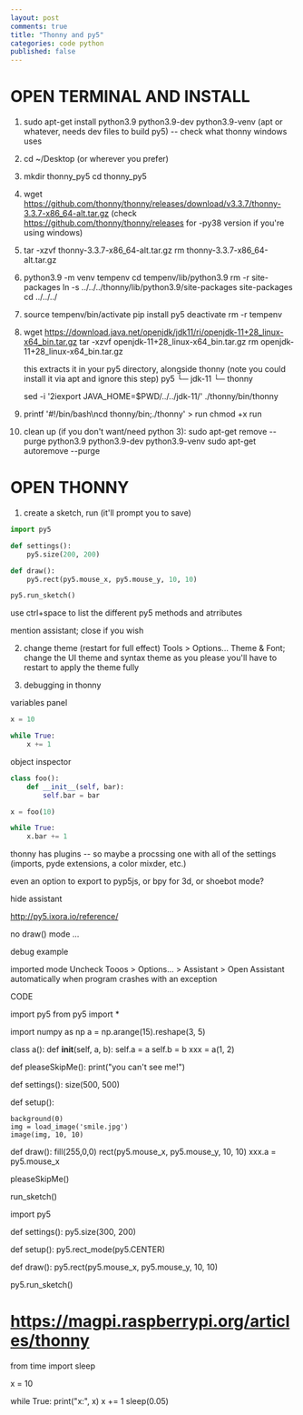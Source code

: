 ```yaml
---
layout: post
comments: true
title: "Thonny and py5"
categories: code python
published: false
---
```


# OPEN TERMINAL AND INSTALL

1. sudo apt-get install python3.9 python3.9-dev python3.9-venv 
   (apt or whatever, needs dev files to build py5) -- check what thonny windows uses

2. cd ~/Desktop
   (or wherever you prefer)

3. mkdir thonny_py5
   cd thonny_py5

3. wget https://github.com/thonny/thonny/releases/download/v3.3.7/thonny-3.3.7-x86_64-alt.tar.gz
   (check https://github.com/thonny/thonny/releases for -py38 version if you're using windows)

4. tar -xzvf thonny-3.3.7-x86_64-alt.tar.gz
   rm thonny-3.3.7-x86_64-alt.tar.gz

5. python3.9 -m venv tempenv
   cd tempenv/lib/python3.9
   rm -r site-packages
   ln -s ../../../thonny/lib/python3.9/site-packages site-packages
   cd ../../../

6. source tempenv/bin/activate
   pip install py5
   deactivate
   rm -r tempenv

7. wget https://download.java.net/openjdk/jdk11/ri/openjdk-11+28_linux-x64_bin.tar.gz
   tar -xzvf openjdk-11+28_linux-x64_bin.tar.gz
   rm openjdk-11+28_linux-x64_bin.tar.gz
   
   this extracts it in your py5 directory, alongside thonny (note you could install it via apt and ignore this step)
   py5
   └─ jdk-11
   └─ thonny

   sed -i '2iexport JAVA_HOME=$PWD/../../jdk-11/' ./thonny/bin/thonny

10. printf '#!/bin/bash\ncd thonny/bin;./thonny' > run
    chmod +x run

11. clean up (if you don't want/need python 3): 
    sudo apt-get remove --purge python3.9 python3.9-dev python3.9-venv
    sudo apt-get autoremove --purge


# OPEN THONNY

1. create a sketch, run (it'll prompt you to save)

```python
import py5

def settings():
    py5.size(200, 200)

def draw():
    py5.rect(py5.mouse_x, py5.mouse_y, 10, 10)

py5.run_sketch()
```
use ctrl+space to list the different py5 methods and atrributes

mention assistant; close if you wish


2. change theme (restart for full effect)
   Tools > Options...
   Theme & Font; change the UI theme and syntax theme as you please
   you'll have to restart to apply the theme fully

3. debugging in thonny

variables panel
```python
x = 10

while True:
    x += 1
```

object inspector
```python
class foo():
    def __init__(self, bar):
        self.bar = bar

x = foo(10)

while True:
    x.bar += 1
```



thonny has plugins -- so maybe a procssing one with all of the settings (imports, pyde extensions, a color mixder, etc.)

even an option to export to pyp5js, or bpy for 3d, or shoebot mode?


hide assistant

http://py5.ixora.io/reference/

no draw() mode ...

debug example




imported mode
Uncheck Tooos > Options... > Assistant > Open Assistant automatically when program crashes with an exception



CODE


import py5
from py5 import *

import numpy as np
a = np.arange(15).reshape(3, 5)

class a():
    def __init__(self, a, b):
        self.a = a
        self.b = b
xxx = a(1, 2)

def pleaseSkipMe():
    print("you can't see me!")

def settings():
    size(500, 500)

def setup():
    
    background(0)
    img = load_image('smile.jpg')
    image(img, 10, 10)
    


def draw():
    fill(255,0,0)
    rect(py5.mouse_x, py5.mouse_y, 10, 10)
    xxx.a = py5.mouse_x

pleaseSkipMe()

run_sketch()








import py5


def settings():
    py5.size(300, 200)

def setup():
    py5.rect_mode(py5.CENTER)

def draw():
    py5.rect(py5.mouse_x, py5.mouse_y, 10, 10)

py5.run_sketch()









# https://magpi.raspberrypi.org/articles/thonny

from time import sleep

x = 10

while True:
    print("x:", x)
    x += 1 
    sleep(0.05)

